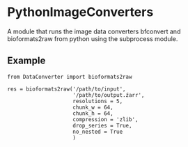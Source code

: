 # PythonImageConverters
A module that runs the image data converters bfconvert and bioformats2raw from python using the subprocess module.

## Example

```
from DataConverter import bioformats2raw

res = bioformats2raw('/path/to/input',
                     '/path/to/output.źarr',
                     resolutions = 5,
                     chunk_w = 64,
                     chunk_h = 64,
                     compression = 'zlib',
                     drop_series = True,
                     no_nested = True
                     )

```

